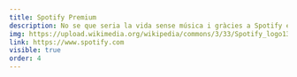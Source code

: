 ```yaml
---
title: Spotify Premium
description: No se que seria la vida sense música i gràcies a Spotify estic cobert.
img: https://upload.wikimedia.org/wikipedia/commons/3/33/Spotify_logo13.png
link: https://www.spotify.com
visible: true
order: 4
---
```

